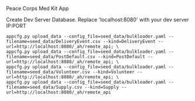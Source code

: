 Peace Corps Med Kit App

Create Dev Server Database.  Replace 'localhost:8080' with your dev server IP:PORT

    appcfg.py upload_data --config_file=seed_data/bulkloader.yaml --filename=seed_data/DeliveryEvent.csv --kind=DeliveryEvent --url=http://localhost:8080/_ah/remote_api; \
    appcfg.py upload_data --config_file=seed_data/bulkloader.yaml --filename=seed_data/PostDefault.csv --kind=PostDefault --url=http://localhost:8080/_ah/remote_api; \
    appcfg.py upload_data --config_file=seed_data/bulkloader.yaml --filename=seed_data/Volunteer.csv --kind=Volunteer --url=http://localhost:8080/_ah/remote_api; \
    appcfg.py upload_data --config_file=seed_data/bulkloader.yaml --filename=seed_data/Supply.csv --kind=Supply --url=http://localhost:8080/_ah/remote_api